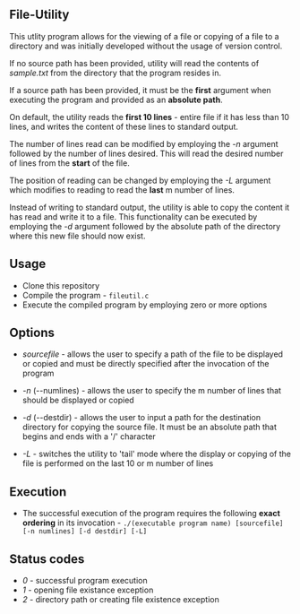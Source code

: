 ## File-Utility ##
This utlity program allows for the viewing of a file or copying of a file to a directory and was initially developed without the usage of version control.

If no source path has been provided, utility will read the contents of *sample.txt* from the directory that the program resides in. 

If a source path has been provided, it must be the **first** argument when executing the program and provided as an **absolute path**. 

On default, the utility reads the **first 10 lines** - entire file if it has less than 10 lines, and writes the content of these lines to standard output.

The number of lines read can be modified by employing the *-n* argument followed by the number of lines desired. This will read the desired number of lines from the **start** of the file.

The position of reading can be changed by employing the *-L* argument which modifies to reading to read the **last** m number of lines. 

Instead of writing to standard output, the utility is able to copy the content it has read and write it to a file. This functionality can be executed by employing the *-d* argument followed by the absolute path of the directory where this new file should now exist. 

## Usage ##

* Clone this repository
* Compile the program - `fileutil.c`
* Execute the compiled program by employing zero or more options 

## Options ##

* *sourcefile* - allows the user to specify a path of the file to be displayed or copied and must be directly specified after the invocation of the program 

* *-n* (--numlines) - allows the user to specify the m number of lines that should be displayed or copied

* *-d* (--destdir) - allows the user to input a path for the destination directory for copying the source file. It must be an absolute path that begins and ends with a '/' character

* *-L* - switches the utility to 'tail' mode where the display or copying of the file is performed on the last 10 or m number of lines

## Execution ##

* The successful execution of the program requires the following **exact ordering** in its invocation - `./(executable program name) [sourcefile] [-n numlines] [-d destdir] [-L]`

## Status codes ##

* *0* - successful program execution
* *1* - opening file existance exception
* *2* - directory path or creating file existence exception